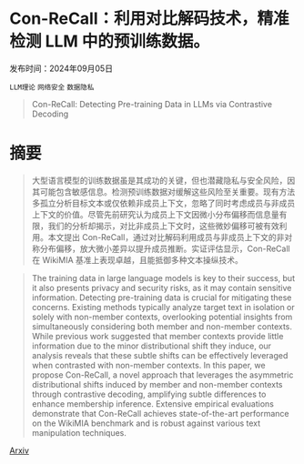 # Con-ReCall：利用对比解码技术，精准检测 LLM 中的预训练数据。

发布时间：2024年09月05日

`LLM理论` `网络安全` `数据隐私`

> Con-ReCall: Detecting Pre-training Data in LLMs via Contrastive Decoding

# 摘要

> 大型语言模型的训练数据虽是其成功的关键，但也潜藏隐私与安全风险，因其可能包含敏感信息。检测预训练数据对缓解这些风险至关重要。现有方法多孤立分析目标文本或仅依赖非成员上下文，忽略了同时考虑成员与非成员上下文的价值。尽管先前研究认为成员上下文因微小分布偏移而信息量有限，我们的分析却揭示，对比非成员上下文时，这些微妙偏移可被有效利用。本文提出 Con-ReCall，通过对比解码利用成员与非成员上下文的非对称分布偏移，放大微小差异以提升成员推断。实证评估显示，Con-ReCall 在 WikiMIA 基准上表现卓越，且能抵御多种文本操纵技术。

> The training data in large language models is key to their success, but it also presents privacy and security risks, as it may contain sensitive information. Detecting pre-training data is crucial for mitigating these concerns. Existing methods typically analyze target text in isolation or solely with non-member contexts, overlooking potential insights from simultaneously considering both member and non-member contexts. While previous work suggested that member contexts provide little information due to the minor distributional shift they induce, our analysis reveals that these subtle shifts can be effectively leveraged when contrasted with non-member contexts. In this paper, we propose Con-ReCall, a novel approach that leverages the asymmetric distributional shifts induced by member and non-member contexts through contrastive decoding, amplifying subtle differences to enhance membership inference. Extensive empirical evaluations demonstrate that Con-ReCall achieves state-of-the-art performance on the WikiMIA benchmark and is robust against various text manipulation techniques.

[Arxiv](https://arxiv.org/abs/2409.03363)